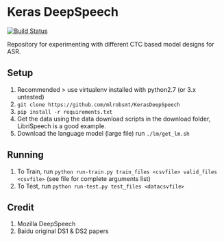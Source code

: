 # Keras DeepSpeech
[![Build Status](https://travis-ci.org/mlrobsmt/KerasDeepSpeech.svg?branch=master)](https://travis-ci.org/mlrobsmt/KerasDeepSpeech)
<!-- [![Build Status](https://travis-ci.com/rmsmith88/darkspeech.svg?token=y6aR2NnYkpGbbYKLNpwK&branch=master)](https://travis-ci.com/rmsmith88/darkspeech) -->


<!-- ___ -->

Repository for experimenting with different CTC based model designs for ASR.


<!-- ## Existing Architectures - model.py -->
<!-- 1. Arch 0 - DS1 (3FC+BLSTM+SOFTMAX) with dropout -->
<!-- 2. Arch 1 - DS1 (3FC+BLSTM+SOFTMAX) dropout -->
<!-- 3. Arch 2 - DS2 (1D conv+BGRU+FC+SOFTMAX) -->
<!-- 4. Arch 3 - own FC+ -->
<!-- 5. Arch 4 - Graves2006 (conv) -->
<!-- 6. Arch 2 - DS2 (conv) -->


## Setup
1. Recommended > use virtualenv installed with python2.7 (or 3.x untested)
2. `git clone https://github.com/mlrobsmt/KerasDeepSpeech`
3. `pip install -r requirements.txt`
4. Get the data using the data download scripts in the download folder, LibriSpeech is a good example.
5. Download the language model (large file) run `./lm/get_lm.sh`

## Running
1. To Train, run `python run-train.py train_files <csvfile> valid_files <csvfile>` (see file for complete arguments list)
2. To Test, run `python run-test.py test_files <datacsvfile>`

<!-- ## iOS/Android -->
<!-- See iOS/Android folders -->

## Credit
1. Mozilla DeepSpeech
2. Baidu original DS1 & DS2 papers

<!-- ## Help -->
<!-- tbc -->
